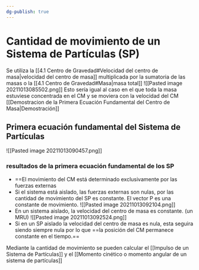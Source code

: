 ```yaml
---
dg-publish: true
---
```

# Cantidad de movimiento de un Sistema de Partículas (SP)
Se utiliza la [[4.1 Centro de Gravedad#Velocidad del centro de masa|velocidad del centro de masa]] multiplicada por la sumatoria de las masas o la [[4.1 Centro de Gravedad#Masa|masa total]]
![[Pasted image 20211013085502.png]]
Esto sería igual al caso en el que toda la masa estuviese concentrada en el CM y se moviera con la velocidad del CM 
[[Demostracion de la Primera Ecuación Fundamental del Centro de Masa|Demostración]]

## Primera ecuación fundamental del Sistema de Partículas
![[Pasted image 20211013090457.png]]

### resultados de la primera ecuación fundamental de los SP
- ==El movimiento del CM está determinado exclusivamente por las fuerzas externas
- Si el sistema está aislado, las fuerzas externas son nulas, por las cantidad de movimiento del SP es constante. El vector P es una constante de movimiento. ![[Pasted image 20211013092104.png]]
- En un sistema aislado, la velocidad del centro de masa es constante. (un MRU) ![[Pasted image 20211013092524.png]]
- Si en un SP aislado la velocidad del centro de masa es nula, esta seguira siendo siempre nula por lo que ==la posición del CM permanece constante en el tiempo.==

Mediante la cantidad de movimiento se pueden calcular el [[Impulso de un Sistema de Partículas]] y el [[Momento cinético o momento angular de un sistema de partículas]]